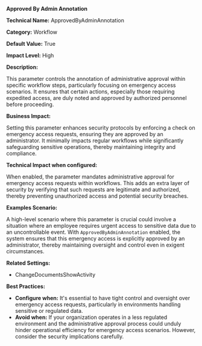 **Approved By Admin Annotation**

**Technical Name:** ApprovedByAdminAnnotation

**Category:** Workflow

**Default Value:** True

**Impact Level:** High

**Description:**

This parameter controls the annotation of administrative approval within specific workflow steps, particularly focusing on emergency access scenarios. It ensures that certain actions, especially those requiring expedited access, are duly noted and approved by authorized personnel before proceeding.

**Business Impact:**

Setting this parameter enhances security protocols by enforcing a check on emergency access requests, ensuring they are approved by an administrator. It minimally impacts regular workflows while significantly safeguarding sensitive operations, thereby maintaining integrity and compliance.

**Technical Impact when configured:**

When enabled, the parameter mandates administrative approval for emergency access requests within workflows. This adds an extra layer of security by verifying that such requests are legitimate and authorized, thereby preventing unauthorized access and potential security breaches.

**Examples Scenario:**

A high-level scenario where this parameter is crucial could involve a situation where an employee requires urgent access to sensitive data due to an uncontrollable event. With `ApprovedByAdminAnnotation` enabled, the system ensures that this emergency access is explicitly approved by an administrator, thereby maintaining oversight and control even in exigent circumstances.

**Related Settings:** 

- ChangeDocumentsShowActivity

**Best Practices:** 

- **Configure when:** It's essential to have tight control and oversight over emergency access requests, particularly in environments handling sensitive or regulated data.
- **Avoid when:** If your organization operates in a less regulated environment and the administrative approval process could unduly hinder operational efficiency for emergency access scenarios. However, consider the security implications carefully.